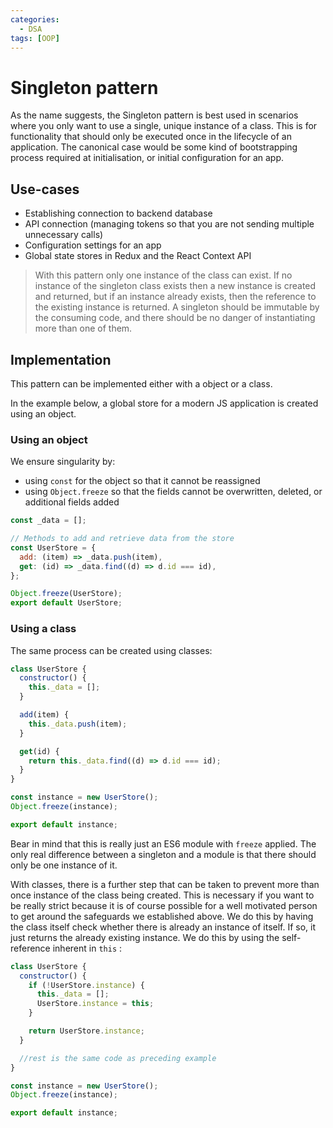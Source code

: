 ```yaml
---
categories: 
  - DSA
tags: [OOP]
---
```

# Singleton pattern

As the name suggests, the Singleton pattern is best used in scenarios where you only want to use a single, unique instance of a class. This is for functionality that should only be executed once in the lifecycle of an application. The canonical case would be some kind of bootstrapping process required at initialisation, or initial configuration for an app.

## Use-cases

- Establishing connection to backend database
- API connection (managing tokens so that you are not sending multiple unnecessary calls)
- Configuration settings for an app
- Global state stores in Redux and the React Context API

> With this pattern only one instance of the class can exist. If no instance of the singleton class exists then a new instance is created and returned, but if an instance already exists, then the reference to the existing instance is returned. A singleton should be immutable by the consuming code, and there should be no danger of instantiating more than one of them.

## Implementation

This pattern can be implemented either with a object or a class.

In the example below, a global store for a modern JS application is created using an object.

### Using an object

We ensure singularity by:

- using `const` for the object so that it cannot be reassigned
- using `Object.freeze` so that the fields cannot be overwritten, deleted, or additional fields added

```js
const _data = [];

// Methods to add and retrieve data from the store
const UserStore = {
  add: (item) => _data.push(item),
  get: (id) => _data.find((d) => d.id === id),
};

Object.freeze(UserStore);
export default UserStore;
```

### Using a class

The same process can be created using classes:

```js
class UserStore {
  constructor() {
    this._data = [];
  }

  add(item) {
    this._data.push(item);
  }

  get(id) {
    return this._data.find((d) => d.id === id);
  }
}

const instance = new UserStore();
Object.freeze(instance);

export default instance;
```

Bear in mind that this is really just an ES6 module with `freeze` applied. The only real difference between a singleton and a module is that there should only be one instance of it.

With classes, there is a further step that can be taken to prevent more than once instance of the class being created. This is necessary if you want to be really strict because it is of course possible for a well motivated person to get around the safeguards we established above. We do this by having the class itself check whether there is already an instance of itself. If so, it just returns the already existing instance. We do this by using the self-reference inherent in `this` :

```jsx
class UserStore {
  constructor() {
    if (!UserStore.instance) {
      this._data = [];
      UserStore.instance = this;
    }

    return UserStore.instance;
  }

  //rest is the same code as preceding example
}

const instance = new UserStore();
Object.freeze(instance);

export default instance;
```
